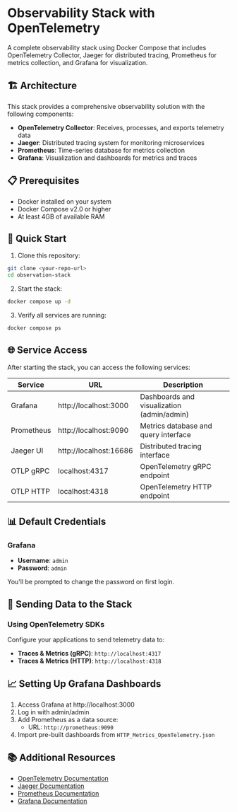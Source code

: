 # Observability Stack with OpenTelemetry

A complete observability stack using Docker Compose that includes OpenTelemetry Collector, Jaeger for distributed tracing, Prometheus for metrics collection, and Grafana for visualization.

## 🏗️ Architecture

This stack provides a comprehensive observability solution with the following components:

- **OpenTelemetry Collector**: Receives, processes, and exports telemetry data
- **Jaeger**: Distributed tracing system for monitoring microservices
- **Prometheus**: Time-series database for metrics collection
- **Grafana**: Visualization and dashboards for metrics and traces

## 📋 Prerequisites

- Docker installed on your system
- Docker Compose v2.0 or higher
- At least 4GB of available RAM

## 🚀 Quick Start

1. Clone this repository:
```bash
git clone <your-repo-url>
cd observation-stack
```

2. Start the stack:
```bash
docker compose up -d
```

3. Verify all services are running:
```bash
docker compose ps
```

## 🌐 Service Access

After starting the stack, you can access the following services:

| Service | URL | Description |
|---------|-----|-------------|
| Grafana | http://localhost:3000 | Dashboards and visualization (admin/admin) |
| Prometheus | http://localhost:9090 | Metrics database and query interface |
| Jaeger UI | http://localhost:16686 | Distributed tracing interface |
| OTLP gRPC | localhost:4317 | OpenTelemetry gRPC endpoint |
| OTLP HTTP | localhost:4318 | OpenTelemetry HTTP endpoint |

## 📊 Default Credentials

### Grafana
- **Username**: `admin`
- **Password**: `admin`

You'll be prompted to change the password on first login.

## 🔌 Sending Data to the Stack

### Using OpenTelemetry SDKs

Configure your applications to send telemetry data to:

- **Traces & Metrics (gRPC)**: `http://localhost:4317`
- **Traces & Metrics (HTTP)**: `http://localhost:4318`

## 📈 Setting Up Grafana Dashboards

1. Access Grafana at http://localhost:3000
2. Log in with admin/admin
3. Add Prometheus as a data source:
   - URL: `http://prometheus:9090`
4. Import pre-built dashboards from `HTTP_Metrics_OpenTelemetry.json`

## 📚 Additional Resources

- [OpenTelemetry Documentation](https://opentelemetry.io/docs/)
- [Jaeger Documentation](https://www.jaegertracing.io/docs/)
- [Prometheus Documentation](https://prometheus.io/docs/)
- [Grafana Documentation](https://grafana.com/docs/)

